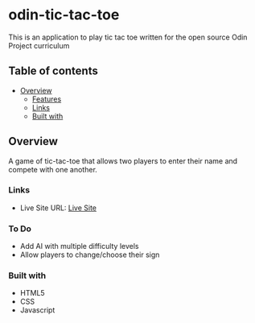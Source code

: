 # odin-tic-tac-toe

This is an application to play tic tac toe written
for the open source Odin Project curriculum

## Table of contents

- [Overview](#overview)
  - [Features](#features)
  - [Links](#links)
  - [Built with](#built-with)

## Overview

A game of tic-tac-toe that allows
two players to enter their name and compete
with one another.

### Links

- Live Site URL: [Live Site](https://omni23.github.io/odin-tic-tac-toe)

### To Do

- Add AI with multiple difficulty levels
- Allow players to change/choose their sign

### Built with

- HTML5
- CSS
- Javascript
